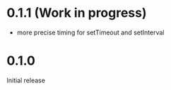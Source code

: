 # 0.1.1 (Work in progress)

* more precise timing for setTimeout and setInterval

# 0.1.0

Initial release